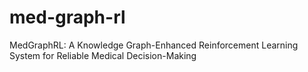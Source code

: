 # med-graph-rl
MedGraphRL: A Knowledge Graph-Enhanced Reinforcement Learning System for Reliable Medical Decision-Making
